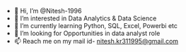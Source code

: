 - 👋 Hi, I’m @Nitesh-1996
- 👀 I’m interested in Data Analytics & Data Science
- 🌱 I’m currently learning Python, SQL, Excel, Powerbi etc
- 💞️ I’m looking for Opportunities in data analyst role
- 📫 Reach me on my mail id- nitesh.kr311995@gmail.com

<!---
Nitesh-1996/Nitesh-1996 is a ✨ special ✨ repository because its `README.md` (this file) appears on your GitHub profile.
You can click the Preview link to take a look at your changes.
--->
